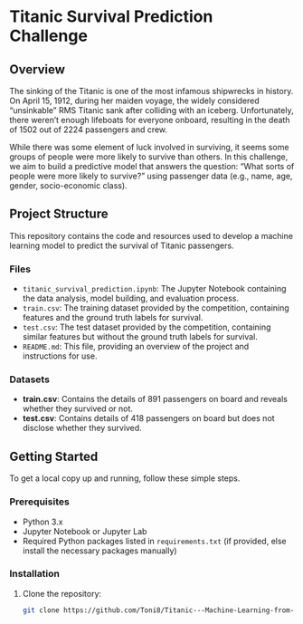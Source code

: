 # Titanic Survival Prediction Challenge

## Overview
The sinking of the Titanic is one of the most infamous shipwrecks in history. On April 15, 1912, during her maiden voyage, the widely considered “unsinkable” RMS Titanic sank after colliding with an iceberg. Unfortunately, there weren’t enough lifeboats for everyone onboard, resulting in the death of 1502 out of 2224 passengers and crew.

While there was some element of luck involved in surviving, it seems some groups of people were more likely to survive than others. In this challenge, we aim to build a predictive model that answers the question: “What sorts of people were more likely to survive?” using passenger data (e.g., name, age, gender, socio-economic class).

## Project Structure
This repository contains the code and resources used to develop a machine learning model to predict the survival of Titanic passengers.

### Files
- `titanic_survival_prediction.ipynb`: The Jupyter Notebook containing the data analysis, model building, and evaluation process.
- `train.csv`: The training dataset provided by the competition, containing features and the ground truth labels for survival.
- `test.csv`: The test dataset provided by the competition, containing similar features but without the ground truth labels for survival.
- `README.md`: This file, providing an overview of the project and instructions for use.

### Datasets
- **train.csv**: Contains the details of 891 passengers on board and reveals whether they survived or not.
- **test.csv**: Contains details of 418 passengers on board but does not disclose whether they survived.

## Getting Started
To get a local copy up and running, follow these simple steps.

### Prerequisites
- Python 3.x
- Jupyter Notebook or Jupyter Lab
- Required Python packages listed in `requirements.txt` (if provided, else install the necessary packages manually)

### Installation
1. Clone the repository:
   ```sh
   git clone https://github.com/Toni8/Titanic---Machine-Learning-from-Disaster.git

